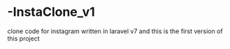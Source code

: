 # -InstaClone_v1
clone code for instagram written in laravel v7 and this is the first version of this project
